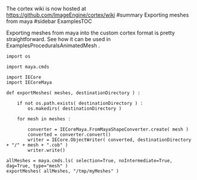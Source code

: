 The cortex wiki is now hosted at https://github.com/ImageEngine/cortex/wiki
#summary Exporting meshes from maya
#sidebar ExamplesTOC

Exporting meshes from maya into the custom cortex format is pretty straightforward. See how it can be used in ExamplesProceduralsAnimatedMesh .

```
import os

import maya.cmds

import IECore
import IECoreMaya

def exportMeshes( meshes, destinationDirectory ) :

	if not os.path.exists( destinationDirectory ) :
		os.makedirs( destinationDirectory )	

	for mesh in meshes :
	
		converter = IECoreMaya.FromMayaShapeConverter.create( mesh )
		converted = converter.convert()
		writer = IECore.ObjectWriter( converted, destinationDirectory + "/" + mesh + ".cob" )
		writer.write()

allMeshes = maya.cmds.ls( selection=True, noIntermediate=True, dag=True, type="mesh" )
exportMeshes( allMeshes, "/tmp/myMeshes" )
```